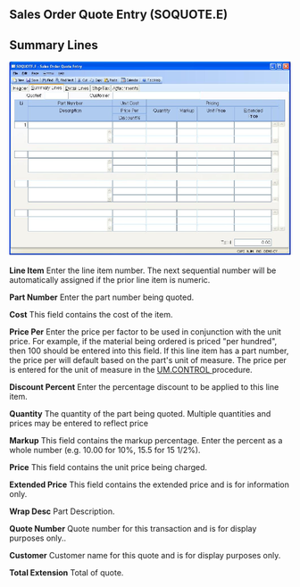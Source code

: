 ##  Sales Order Quote Entry (SOQUOTE.E)

<PageHeader />

##  Summary Lines

![](./SOQUOTE-E-2.jpg)

**Line Item** Enter the line item number. The next sequential number will be
automatically assigned if the prior line item is numeric.  
  
**Part Number** Enter the part number being quoted.  
  
**Cost** This field contains the cost of the item.  
  
**Price Per** Enter the price per factor to be used in conjunction with the unit price. For example, if the material being ordered is priced "per hundred", then 100 should be entered into this field. If this line item has a part number, the price per will default based on the part's unit of measure. The price per is entered for the unit of measure in the [ UM.CONTROL ](../../../../ENG-OVERVIEW/ENG-ENTRY/UM-CONTROL/README.md) procedure.   
  
**Discount Percent** Enter the percentage discount to be applied to this line
item.  
  
**Quantity** The quantity of the part being quoted. Multiple quantities and
prices may be entered to reflect price  
  
**Markup** This field contains the markup percentage. Enter the percent as a
whole number (e.g. 10.00 for 10%, 15.5 for 15 1/2%).  
  
**Price** This field contains the unit price being charged.  
  
**Extended Price** This field contains the extended price and is for
information only.  
  
**Wrap Desc** Part Description.  
  
**Quote Number** Quote number for this transaction and is for display purposes
only..  
  
**Customer** Customer name for this quote and is for display purposes only.  
  
**Total Extension** Total of quote.  
  
  
<badge text= "Version 8.10.57" vertical="middle" />

<PageFooter />